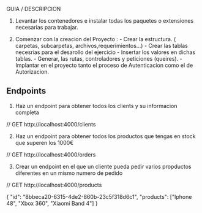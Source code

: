 GUIA / DESCRIPCION

1. Levantar los contenedores e instalar todas los paquetes o extensiones necesarias para trabajar.


2.  Comenzar con la creacion del Proyecto :
        - Crear la estructura. ( carpetas, subcarpetas, archivos,requerimientos...)
        - Crear las tablas necesrias para el desarollo del ejercicio
        - Insertar los valores en dichas tablas.
        - Generar, las rutas, controladores y peticiones (queires).
        - Implantar en el proyecto tanto el proceso de Autenticacion como el de Autorizacion.


## Endpoints
1. Haz un endpoint para obtener todos los clients y su informacion completa

// GET http://localhost:4000/clients


2. Haz un endpoint para obtener todos los productos que tengas en stock que superen los 1000€

// GET http://localhost:4000/orders


3. Crear un endpoint en el que un cliente pueda pedir varios propductos diferentes en un mismo numero de pedido

// GET http://localhost:4000/products

{
    "id": "8bbeca20-6315-4de2-860b-23c5f318d6c1",
    "products": ["Iphone 48", "Xbox 360", "Xiaomi Band 4"]
}
